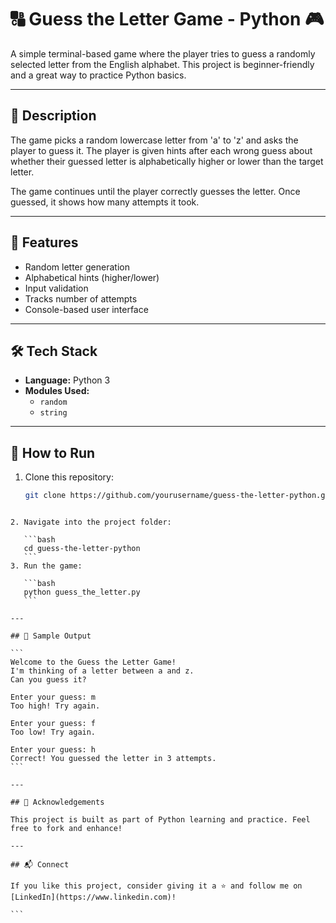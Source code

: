 # 🔠 Guess the Letter Game - Python 🎮

A simple terminal-based game where the player tries to guess a randomly selected letter from the English alphabet. This project is beginner-friendly and a great way to practice Python basics.

---

## 📝 Description

The game picks a random lowercase letter from 'a' to 'z' and asks the player to guess it. The player is given hints after each wrong guess about whether their guessed letter is alphabetically higher or lower than the target letter.

The game continues until the player correctly guesses the letter. Once guessed, it shows how many attempts it took.

---

## 📌 Features

- Random letter generation
- Alphabetical hints (higher/lower)
- Input validation
- Tracks number of attempts
- Console-based user interface

---

## 🛠️ Tech Stack

- **Language:** Python 3
- **Modules Used:** 
  - `random`
  - `string`

---

## 🚀 How to Run

1. Clone this repository:
   ```bash
   git clone https://github.com/yourusername/guess-the-letter-python.git
````

2. Navigate into the project folder:

   ```bash
   cd guess-the-letter-python
   ```
3. Run the game:

   ```bash
   python guess_the_letter.py
   ```

---

## 📸 Sample Output

```
Welcome to the Guess the Letter Game!
I'm thinking of a letter between a and z.
Can you guess it?

Enter your guess: m
Too high! Try again.

Enter your guess: f
Too low! Try again.

Enter your guess: h
Correct! You guessed the letter in 3 attempts.
```

---

## 🙌 Acknowledgements

This project is built as part of Python learning and practice. Feel free to fork and enhance!

---

## 📬 Connect

If you like this project, consider giving it a ⭐ and follow me on [LinkedIn](https://www.linkedin.com)!

```

